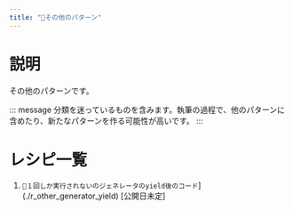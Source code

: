 ```yaml
---
title: "🔖その他のパターン"
---
```


# 説明

その他のパターンです。

::: message
分類を迷っているものを含みます。執筆の過程で、他のパターンに含めたり、新たなパターンを作る可能性が高いです。
:::

# レシピ一覧

1. `🧪１回しか実行されないのジェネレータのyield後のコード`](./r_other_generator_yield)  [公開日未定]
